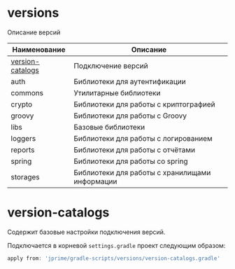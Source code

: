 # versions

Описание версий

| Наименование                          | Описание                                       |
|---------------------------------------|------------------------------------------------|
| [version-catalogs](#version-catalogs) | Подключение версий                             |
| auth                                  | Библиотеки для аутентификации                  |
| commons                               | Утилитарные библиотеки                         |
| crypto                                | Библиотеки для работы с криптографией          |
| groovy                                | Библиотеки для работы с Groovy                 |
| libs                                  | Базовые библиотеки                             |
| loggers                               | Библиотеки для работы с логированием           |
| reports                               | Библиотеки для работы с отчётами               |
| spring                                | Библиотеки для работы со spring                |
| storages                              | Библиотеки для работы с хранилищами информации |

# version-catalogs

Содержит базовые настройки подключения версий.

Подключается в корневой `settings.gradle` проект следующим образом:

```groovy
apply from: 'jprime/gradle-scripts/versions/version-catalogs.gradle'
```